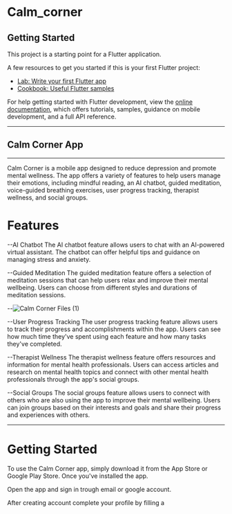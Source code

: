 # Calm_corner

## Getting Started

This project is a starting point for a Flutter application.

A few resources to get you started if this is your first Flutter project:

- [Lab: Write your first Flutter app](https://docs.flutter.dev/get-started/codelab)
- [Cookbook: Useful Flutter samples](https://docs.flutter.dev/cookbook)

For help getting started with Flutter development, view the
[online documentation](https://docs.flutter.dev/), which offers tutorials,
samples, guidance on mobile development, and a full API reference.
________________________________________________________________________________________________________________________________________

## Calm Corner App
________________

Calm Corner is a mobile app designed to reduce depression and promote mental wellness. The app offers a variety of features to help users manage their emotions, including mindful reading, an AI chatbot, guided meditation, voice-guided breathing exercises, user progress tracking, therapist wellness, and social groups.

# Features

--AI Chatbot
The AI chatbot feature allows users to chat with an AI-powered virtual assistant. The chatbot can offer helpful tips and guidance on managing stress and anxiety.

--Guided Meditation
The guided meditation feature offers a selection of meditation sessions that can help users relax and improve their mental wellbeing. Users can choose from different styles and durations of meditation sessions.

--![Calm Corner Files (1)](https://user-images.githubusercontent.com/124333482/228835633-21aa3764-f3f3-4a2e-b7c5-c0c7ec5917fa.png)



--User Progress Tracking
The user progress tracking feature allows users to track their progress and accomplishments within the app. Users can see how much time they've spent using each feature and how many tasks they've completed.

--Therapist Wellness
The therapist wellness feature offers resources and information for mental health professionals. Users can access articles and research on mental health topics and connect with other mental health professionals through the app's social groups.

--Social Groups
The social groups feature allows users to connect with others who are also using the app to improve their mental wellbeing. Users can join groups based on their interests and goals and share their progress and experiences with others.
__ _ _ _ _ __________________________________________________________________________________________________ _ _ _ _ _ _

# Getting Started

To use the Calm Corner app, simply download it from the App Store or Google Play Store. Once you've installed the app.

Open the app and sign in trough email or google account.

After creating account complete your profile by filling a

